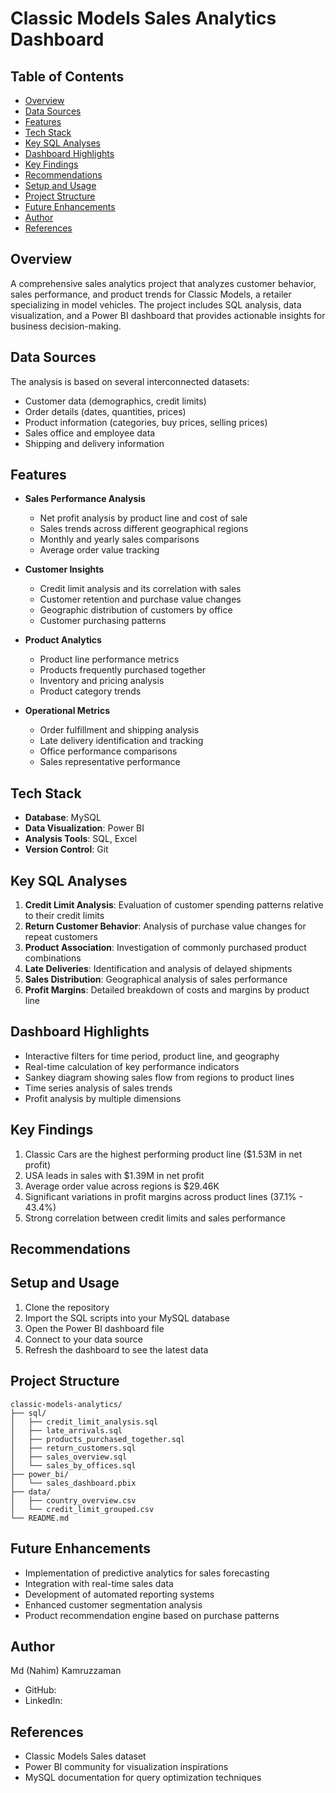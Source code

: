 # Classic Models Sales Analytics Dashboard

## Table of Contents

- [Overview](#overview)
- [Data Sources](#data-sources)
- [Features](#features)
- [Tech Stack](#tech-stack)
- [Key SQL Analyses](#key-sql-analyses)
- [Dashboard Highlights](#dashboard-highlights)
- [Key Findings](#key-findings)
- [Recommendations](#recommendations)
- [Setup and Usage](#setup-and-usage)
- [Project Structure](#project-structure)
- [Future Enhancements](#future-enhancements)
- [Author](#author)
- [References](#references)
  
## Overview
A comprehensive sales analytics project that analyzes customer behavior, sales performance, and product trends for Classic Models, a retailer specializing in model vehicles. The project includes SQL analysis, data visualization, and a Power BI dashboard that provides actionable insights for business decision-making.

## Data Sources
The analysis is based on several interconnected datasets:
- Customer data (demographics, credit limits)
- Order details (dates, quantities, prices)
- Product information (categories, buy prices, selling prices)
- Sales office and employee data
- Shipping and delivery information

## Features
- **Sales Performance Analysis**
  - Net profit analysis by product line and cost of sale
  - Sales trends across different geographical regions
  - Monthly and yearly sales comparisons
  - Average order value tracking

- **Customer Insights**
  - Credit limit analysis and its correlation with sales
  - Customer retention and purchase value changes
  - Geographic distribution of customers by office
  - Customer purchasing patterns

- **Product Analytics**
  - Product line performance metrics
  - Products frequently purchased together
  - Inventory and pricing analysis
  - Product category trends

- **Operational Metrics**
  - Order fulfillment and shipping analysis
  - Late delivery identification and tracking
  - Office performance comparisons
  - Sales representative performance

## Tech Stack
- **Database**: MySQL
- **Data Visualization**: Power BI
- **Analysis Tools**: SQL, Excel
- **Version Control**: Git

## Key SQL Analyses
1. **Credit Limit Analysis**: Evaluation of customer spending patterns relative to their credit limits
2. **Return Customer Behavior**: Analysis of purchase value changes for repeat customers
3. **Product Association**: Investigation of commonly purchased product combinations
4. **Late Deliveries**: Identification and analysis of delayed shipments
5. **Sales Distribution**: Geographical analysis of sales performance
6. **Profit Margins**: Detailed breakdown of costs and margins by product line

## Dashboard Highlights
- Interactive filters for time period, product line, and geography
- Real-time calculation of key performance indicators
- Sankey diagram showing sales flow from regions to product lines
- Time series analysis of sales trends
- Profit analysis by multiple dimensions

## Key Findings
1. Classic Cars are the highest performing product line ($1.53M in net profit)
2. USA leads in sales with $1.39M in net profit
3. Average order value across regions is $29.46K
4. Significant variations in profit margins across product lines (37.1% - 43.4%)
5. Strong correlation between credit limits and sales performance

## Recommendations



## Setup and Usage
1. Clone the repository
2. Import the SQL scripts into your MySQL database
3. Open the Power BI dashboard file
4. Connect to your data source
5. Refresh the dashboard to see the latest data

## Project Structure
```
classic-models-analytics/
├── sql/
│   ├── credit_limit_analysis.sql
│   ├── late_arrivals.sql
│   ├── products_purchased_together.sql
│   ├── return_customers.sql
│   ├── sales_overview.sql
│   └── sales_by_offices.sql
├── power_bi/
│   └── sales_dashboard.pbix
├── data/
│   ├── country_overview.csv
│   └── credit_limit_grouped.csv
└── README.md
```

## Future Enhancements
- Implementation of predictive analytics for sales forecasting
- Integration with real-time sales data
- Development of automated reporting systems
- Enhanced customer segmentation analysis
- Product recommendation engine based on purchase patterns

## Author
Md (Nahim) Kamruzzaman
- GitHub: 
- LinkedIn: 

## References
- Classic Models Sales dataset
- Power BI community for visualization inspirations
- MySQL documentation for query optimization techniques
